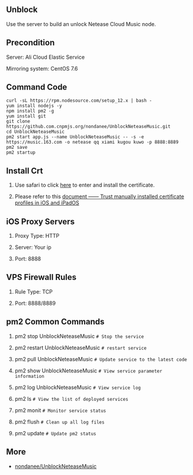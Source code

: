## Unblock

Use the server to build an unlock Netease Cloud Music node.

## Precondition

Server: Ali Cloud Elastic Service

Mirroring system: CentOS 7.6

## Command Code

```
curl -sL https://rpm.nodesource.com/setup_12.x | bash -
yum install nodejs -y
npm install pm2 -g
yum install git
git clone https://github.com.cnpmjs.org/nondanee/UnblockNeteaseMusic.git
cd UnblockNeteaseMusic
pm2 start app.js --name UnblockNeteaseMusic -- -s -e https://music.163.com -o netease qq xiami kugou kuwo -p 8888:8889
pm2 save
pm2 startup
```
## Install Crt

1. Use safari to click [here](https://raw.githubusercontent.com/nondanee/UnblockNeteaseMusic/master/ca.crt) to enter and install the certificate.

2. Please refer to this [document —— Trust manually installed certificate profiles in iOS and iPadOS](https://support.apple.com/en-us/HT204477)

## iOS Proxy Servers

1. Proxy Type: HTTP

2. Server: Your ip

3. Port: 8888

## VPS Firewall Rules

1. Rule Type: TCP

2. Port: 8888/8889

## pm2 Common Commands

1. pm2 stop UnblockNeteaseMusic `# Stop the service`

2. pm2 restart UnblockNeteaseMusic `# restart service`

3. pm2 pull UnblockNeteaseMusic `# Update service to the latest code`

4. pm2 show UnblockNeteaseMusic `# View service parameter information`

5. pm2 log UnblockNeteaseMusic `# View service log`

6. pm2 ls `# View the list of deployed services`

7. pm2 monit `# Monitor service status`

8. pm2 flush `# Clean up all log files`

9. pm2 update `# Update pm2 status`

## More

- [nondanee/UnblockNeteaseMusic](https://github.com/nondanee/UnblockNeteaseMusic)